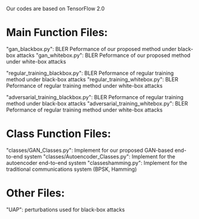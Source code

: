 Our codes are based on TensorFlow 2.0


# Main Function Files:
"gan_blackbox.py": BLER Peformance of our proposed method under black-box attacks
"gan_whitebox.py": BLER Peformance of our proposed method under white-box attacks

"regular_training_blackbox.py": BLER Peformance of regular training method under black-box attacks
"regular_training_whitebox.py": BLER Peformance of regular training method under white-box attacks

"adversarial_training_blackbox.py": BLER Peformance of regular training method under black-box attacks
"adversarial_training_whitebox.py": BLER Peformance of regular training method under white-box attacks

# Class Function Files:
"classes/GAN_Classes.py": Implement for our proposed GAN-based end-to-end system
"classes/Autoencoder_Classes.py": Implement for the autoencoder end-to-end system
"classeshamming.py": Implement for the traditional communications system (BPSK, Hamming)

# Other Files:
"UAP": perturbations used for black-box attacks
